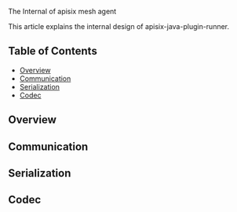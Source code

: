 The Internal of apisix mesh agent

This article explains the internal design of apisix-java-plugin-runner.


## Table of Contents

- [Overview](#overview)
- [Communication](#communication)
- [Serialization](#serialization)
- [Codec](#codec)

## Overview

## Communication

## Serialization

## Codec
